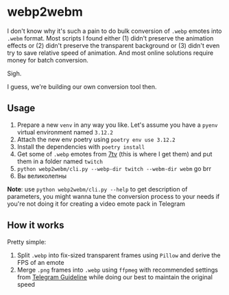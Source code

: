 # webp2webm

I don't know why it's such a pain to do bulk conversion of `.webp` emotes into `.webm` format. Most scripts I found either (1) didn't preserve the animation effects or (2) didn't preserve the transparent background or (3) didn't even try to save relative speed of animation. And most online solutions require money for batch conversion.

Sigh.

I guess, we're building our own conversion tool then.

## Usage

1. Prepare a new `venv` in any way you like. Let's assume you have a `pyenv` virtual environment named `3.12.2`
2. Attach the new env poetry using `poetry env use 3.12.2`
3. Install the dependencies with `poetry install`
4. Get some of `.webp` emotes from [7tv](https://7tv.app/) (this is where I get them) and put them in a folder named `twitch`
5. `python webp2webm/cli.py --webp-dir twitch --webm-dir webm` go brr
6. Вы великолепны

**Note**: use `python webp2webm/cli.py --help` to get description of parameters, you might wanna tune the conversion process to your needs if you're not doing it for creating a video emote pack in Telegram

## How it works

Pretty simple: 
1. Split `.webp` into fix-sized transparent frames using `Pillow` and derive the FPS of an emote
2. Merge `.png` frames into `.webp` using `ffpmeg` with recommended settings from [Telegram Guideline](https://core.telegram.org/stickers#video-requirements) while doing our best to maintain the original speed
